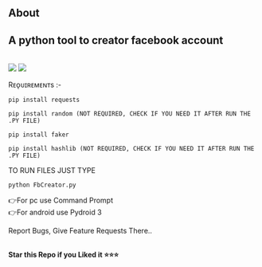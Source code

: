 
## About
<h2>A python tool to creator facebook account</h2>
<br>
<img src="https://files.catbox.moe/cblu75.png">

<img src="https://files.catbox.moe/f95sto.png">

Rᴇᴏ̨ᴜɪʀᴇᴍᴇɴᴛs :-
```
pip install requests

pip install random (NOT REQUIRED, CHECK IF YOU NEED IT AFTER RUN THE .PY FILE)

pip install faker

pip install hashlib (NOT REQUIRED, CHECK IF YOU NEED IT AFTER RUN THE .PY FILE)

```
TO RUN FILES JUST TYPE
```
python FbCreator.py
```
👉For pc use  Command Prompt <br>
👉For android use  Pydroid 3
  
Report Bugs, Give Feature Requests There..   

##

   **Star this Repo if you Liked it ⭐⭐⭐**
